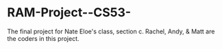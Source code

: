 RAM-Project--CS53-
==================

The final project for Nate Eloe's class, section c. Rachel, Andy, &amp; Matt are the coders in this project.

